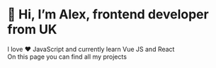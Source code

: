# 👋 Hi, I’m Alex, frontend developer from UK

I love ❤️ JavaScript and currently learn Vue JS and React  
On this page you can find all my projects



